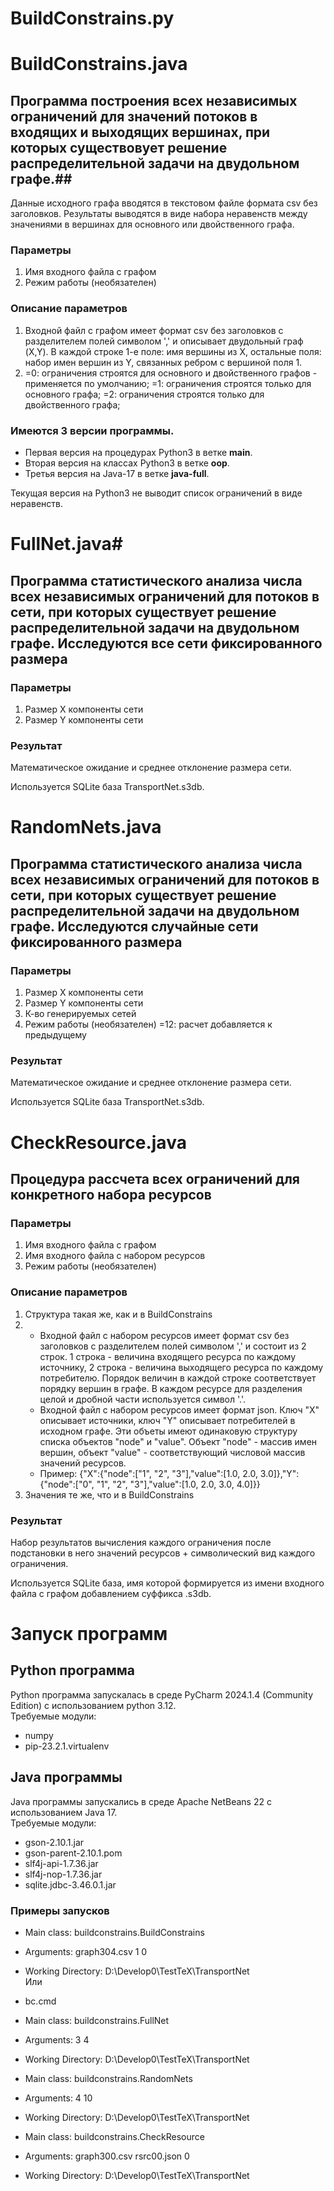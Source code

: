 # BuildConstrains.py #
# BuildConstrains.java #

## Программа построения всех независимых ограничений для значений потоков в входящих и выходящих вершинах, при которых существовует решение  распределительной задачи на двудольном графе.##

Данные исходного графа вводятся в текстовом файле формата csv без заголовков.
Результаты выводятся в виде набора неравенств между значениями в вершинах для основного или двойственного графа.

### Параметры ##
1. Имя входного файла с графом
2. Режим работы (необязателен)

### Описание параметров ###
1. Входной файл с графом имеет формат csv без заголовков с разделителем полей символом ',' и описывает двудольный граф (X,Y).
   В каждой строке 
	1-е поле: имя вершины из X, 
	остальные поля: набор имен вершин из Y, связанных ребром с вершиной поля 1. 
2. =0: ограничения строятся для основного и двойственного графов - применяется по умолчанию;
   =1: ограничения строятся только для основного графа;
   =2: ограничения строятся только для двойственного графа;


### Имеются 3 версии программы.
- Первая версия на процедурах Python3 в ветке **main**.
- Вторая версия на классах Python3 в ветке **oop**.
- Третья версия на Java-17 в ветке **java-full**.  

Текущая версия на Python3 не выводит список ограничений в виде неравенств.

# FullNet.java#

## Программа статистического анализа числа всех независимых ограничений для потоков в сети, при которых существует решение  распределительной задачи на двудольном графе. Исследуются все сети фиксированного размера ##

### Параметры ###
1. Размер X компоненты сети
2. Размер Y компоненты сети

### Результат ###
Математическое ожидание и среднее отклонение размера сети.
   
Используется SQLite база TransportNet.s3db.


# RandomNets.java #

## Программа статистического анализа числа всех независимых ограничений для потоков в сети, при которых существует решение  распределительной задачи на двудольном графе. Исследуются случайные сети фиксированного размера ##

### Параметры ###
1. Размер X компоненты сети
2. Размер Y компоненты сети
3. К-во генерируемых сетей
4. Режим работы (необязателен) =12: расчет добавляется к предыдущему 

### Результат ###
Математическое ожидание и среднее отклонение размера сети.
   
Используется SQLite база TransportNet.s3db.


# CheckResource.java #

## Процедура рассчета всех ограничений для конкретного набора ресурсов ##

### Параметры ###
1. Имя входного файла с графом 
2. Имя входного файла с набором ресурсов
3. Режим работы (необязателен)

### Описание параметров ###
1. Структура такая же, как и в BuildConstrains
2.
    * Входной файл с набором ресурсов имеет формат csv без заголовков с разделителем полей символом ',' и состоит из 2 строк. 1 строка - величина входящего ресурса по каждому источнику, 2 строка - величина выходящего ресурса по каждому потребителю. Порядок величин в каждой строке соответствует порядку вершин в графе. В каждом ресурсе для разделения целой и дробной части используется символ '.'. 
    * Входной файл с набором ресурсов имеет формат json. Ключ "X" описывает источники, ключ "Y" описывает потребителей в исходном графе. Эти объеты имеют одинаковую структуру списка объектов "node" и "value". Объект "node" - массив имен вершин, объект "value" - соответствующий числовой массив значений ресурсов.
    * Пример:
{"X":{"node":["1", "2", "3"],"value":[1.0, 2.0, 3.0]},"Y":{"node":["0", "1", "2", "3"],"value":[1.0, 2.0, 3.0, 4.0]}} 
3. Значения те же, что и в BuildConstrains

### Результат ###
Набор результатов вычисления каждого ограничения после подстановки в него значений ресурсов + символический вид каждого ограничения.
   
Используется SQLite база, имя которой формируется из имени входного файла с графом добавлением суффикса .s3db.

# Запуск программ #

## Python программа ##
Python программа запускалась в среде PyCharm 2024.1.4 (Community Edition) с использованием python 3.12.  
Требуемые модули:
* numpy
* pip-23.2.1.virtualenv

## Java программы ##
Java программы запускались в среде Apache NetBeans 22 с использованием Java 17.  
Требуемые модули:
* gson-2.10.1.jar
* gson-parent-2.10.1.pom
* slf4j-api-1.7.36.jar
* slf4j-nop-1.7.36.jar
* sqlite.jdbc-3.46.0.1.jar

### Примеры запусков ###
* Main class:	buildconstrains.BuildConstrains
* Arguments:	graph304.csv 1 0
* Working Directory:	D:\Develop0\TestTeX\TransportNet  
Или
* bc.cmd

* Main class:	buildconstrains.FullNet
* Arguments:	3 4
* Working Directory:	D:\Develop0\TestTeX\TransportNet

* Main class:	buildconstrains.RandomNets
* Arguments:	4 10
* Working Directory:	D:\Develop0\TestTeX\TransportNet

* Main class:	buildconstrains.CheckResource
* Arguments:	graph300.csv  rsrc00.json 0
* Working Directory:	D:\Develop0\TestTeX\TransportNet
